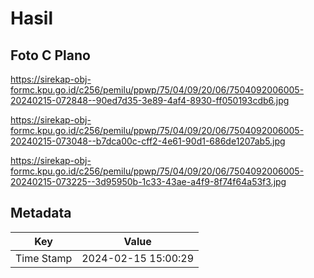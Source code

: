 # Hasil

## Foto C Plano

https://sirekap-obj-formc.kpu.go.id/c256/pemilu/ppwp/75/04/09/20/06/7504092006005-20240215-072848--90ed7d35-3e89-4af4-8930-ff050193cdb6.jpg

https://sirekap-obj-formc.kpu.go.id/c256/pemilu/ppwp/75/04/09/20/06/7504092006005-20240215-073048--b7dca00c-cff2-4e61-90d1-686de1207ab5.jpg

https://sirekap-obj-formc.kpu.go.id/c256/pemilu/ppwp/75/04/09/20/06/7504092006005-20240215-073225--3d95950b-1c33-43ae-a4f9-8f74f64a53f3.jpg


## Metadata

| Key        | Value               |
| ---------- | ------------------- |
| Time Stamp | 2024-02-15 15:00:29 |



